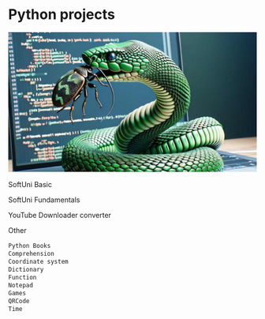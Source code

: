 # Python projects
![](https://github.com/Nenogzar/LearningPython/blob/main/python1.jpg)

SoftUni Basic

SoftUni Fundamentals 

YouTube Downloader converter


Other

    Python Books
    Comprehension
    Coordinate system
    Dictionary
    Function
    Notepad
    Games
    QRCode
    Time
